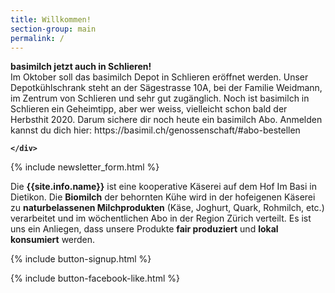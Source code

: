 ```yaml
---
title: Willkommen!
section-group: main
permalink: /
---
```


<div class="alert alert-success" role="alert" data-href="">
  <div style="font-weight:bold;"> 
 basimilch jetzt auch in Schlieren!
  </div>
	Im Oktober soll das basimilch Depot in Schlieren eröffnet werden. Unser Depotkühlschrank steht an der Sägestrasse 10A, bei der Familie Weidmann, im Zentrum von Schlieren und sehr gut zugänglich. Noch ist basimilch in Schlieren ein Geheimtipp, aber wer weiss, vielleicht schon bald der Herbsthit 2020. Darum sichere dir noch heute ein basimilch Abo. Anmelden kannst du dich hier: https://basimil.ch/genossenschaft/#abo-bestellen
   <div style="font-weight:bold;">
 
    </div>
 
 </div>
   
{% include newsletter_form.html %}


Die **{{site.info.name}}** ist eine kooperative Käserei auf dem
Hof Im Basi in Dietikon. Die **Biomilch** der behornten Kühe wird in der
hofeigenen Käserei zu **naturbelassenen Milchprodukten** (Käse, Joghurt, Quark,
Rohmilch, etc.) verarbeitet und im wöchentlichen Abo in der Region
Zürich verteilt. Es ist uns ein Anliegen, dass unsere Produkte **fair produziert**
und **lokal konsumiert** werden.

{% include button-signup.html %}   

{% include button-facebook-like.html %}


